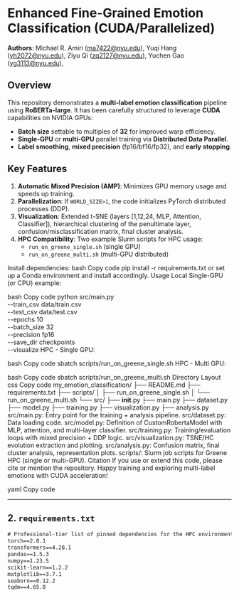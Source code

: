 # Enhanced Fine-Grained Emotion Classification (CUDA/Parallelized)

**Authors**: 
Michael R. Amiri (ma7422@nyu.edu), 
Yuqi Hang (yh2072@nyu.edu), 
Ziyu Qi (zq2127@nyu.edu), 
Yuchen Gao (yg3113@nyu.edu), 

## Overview

This repository demonstrates a **multi-label emotion classification** pipeline using **RoBERTa-large**. It has been carefully structured to leverage **CUDA** capabilities on NVIDIA GPUs:

- **Batch size** settable to multiples of **32** for improved warp efficiency.
- **Single-GPU** or **multi-GPU** parallel training via **Distributed Data Parallel**.
- **Label smoothing**, **mixed precision** (fp16/bf16/fp32), and **early stopping**.

## Key Features

1. **Automatic Mixed Precision (AMP)**: Minimizes GPU memory usage and speeds up training.  
2. **Parallelization**: If `WORLD_SIZE>1`, the code initializes PyTorch distributed processes (DDP).  
3. **Visualization**: Extended t-SNE (layers [1,12,24, MLP, Attention, Classifier]), hierarchical clustering of the penultimate layer, confusion/misclassification matrix, final cluster analysis.  
4. **HPC Compatibility**: Two example Slurm scripts for HPC usage:
   - `run_on_greene_single.sh` (single GPU)
   - `run_on_greene_multi.sh` (multi-GPU distributed)

Install dependencies:
bash
Copy code
pip install -r requirements.txt
or set up a Conda environment and install accordingly.
Usage
Local Single-GPU (or CPU) example:

bash
Copy code
python src/main.py \
    --train_csv data/train.csv \
    --test_csv data/test.csv \
    --epochs 10 \
    --batch_size 32 \
    --precision fp16 \
    --save_dir checkpoints \
    --visualize
HPC - Single GPU:

bash
Copy code
sbatch scripts/run_on_greene_single.sh
HPC - Multi GPU:

bash
Copy code
sbatch scripts/run_on_greene_multi.sh
Directory Layout
css
Copy code
my_emotion_classification/
├── README.md
├── requirements.txt
├── scripts/
│   ├── run_on_greene_single.sh
│   └── run_on_greene_multi.sh
└── src/
    ├── __init__.py
    ├── main.py
    ├── dataset.py
    ├── model.py
    ├── training.py
    ├── visualization.py
    ├── analysis.py
src/main.py: Entry point for the training + analysis pipeline.
src/dataset.py: Data loading code.
src/model.py: Definition of CustomRobertaModel with MLP, attention, and multi-layer classifier.
src/training.py: Training/evaluation loops with mixed precision + DDP logic.
src/visualization.py: TSNE/HC evolution extraction and plotting.
src/analysis.py: Confusion matrix, final cluster analysis, representation plots.
scripts/: Slurm job scripts for Greene HPC (single or multi-GPU).
Citation
If you use or extend this code, please cite or mention the repository.
Happy training and exploring multi-label emotions with CUDA acceleration!

yaml
Copy code

---

## 2. `requirements.txt`

```txt
# Professional-tier list of pinned dependencies for the HPC environment
torch==2.0.1
transformers==4.28.1
pandas==1.5.3
numpy==1.23.5
scikit-learn==1.2.2
matplotlib==3.7.1
seaborn==0.12.2
tqdm==4.65.0
